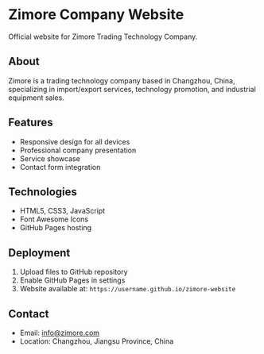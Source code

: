 # Zimore Company Website

Official website for Zimore Trading Technology Company.

## About

Zimore is a trading technology company based in Changzhou, China, specializing in import/export services, technology promotion, and industrial equipment sales.

## Features

- Responsive design for all devices
- Professional company presentation
- Service showcase
- Contact form integration

## Technologies

- HTML5, CSS3, JavaScript
- Font Awesome Icons
- GitHub Pages hosting

## Deployment

1. Upload files to GitHub repository
2. Enable GitHub Pages in settings
3. Website available at: `https://username.github.io/zimore-website`

## Contact

- Email: info@zimore.com
- Location: Changzhou, Jiangsu Province, China
